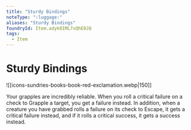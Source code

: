 ```yaml
---
title: "Sturdy Bindings"
noteType: ":luggage:"
aliases: "Sturdy Bindings"
foundryId: Item.adyk0IML7vQhE0JQ
tags:
  - Item
---
```


# Sturdy Bindings
![[icons-sundries-books-book-red-exclamation.webp|150]]

Your grapples are incredibly reliable. When you roll a critical failure on a check to Grapple a target, you get a failure instead. In addition, when a creature you have grabbed rolls a failure on its check to Escape, it gets a critical failure instead, and if it rolls a critical success, it gets a success instead.
